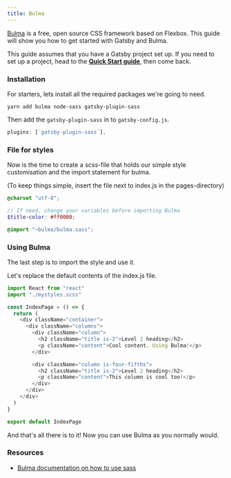 ```yaml
---
title: Bulma
---
```


[Bulma](https://bulma.io) is a free, open source CSS framework based on Flexbox. This guide will show you how to get started with Gatsby and Bulma.

This guide assumes that you have a Gatsby project set up. If you need to set up a project, head to the [**Quick Start guide**](/docs/quick-start), then come back.

### Installation

For starters, lets install all the required packages we're going to need.

`yarn add bulma node-sass gatsby-plugin-sass`

Then add the `gatsby-plugin-sass` in to `gatsby-config.js`.

```javascript:title=gatsby-config.js
plugins: [`gatsby-plugin-sass`],
```

### File for styles

Now is the time to create a scss-file that holds our simple style customisation and the import statement for bulma.

(To keep things simple, insert the file next to index.js in the pages-directory)

```scss:title=mystyles.scss
@charset "utf-8";

// If need, change your variables before importing Bulma
$title-color: #ff0000;

@import "~bulma/bulma.sass";
```

### Using Bulma

The last step is to import the style and use it.

Let's replace the default contents of the index.js file.

```javascript:title=index.js
import React from "react"
import "./mystyles.scss"

const IndexPage = () => {
  return (
    <div className="container">
      <div className="columns">
        <div className="column">
          <h2 className="title is-2">Level 2 heading</h2>
          <p className="content">Cool content. Using Bulma!</p>
        </div>

        <div className="column is-four-fifths">
          <h2 className="title is-2">Level 2 heading</h2>
          <p className="content">This column is cool too!</p>
        </div>
      </div>
    </div>
  )
}

export default IndexPage
```

And that's all there is to it! Now you can use Bulma as you normally would.

### Resources

- [Bulma documentation on how to use sass](https://bulma.io/documentation/customize/with-node-sass/)
